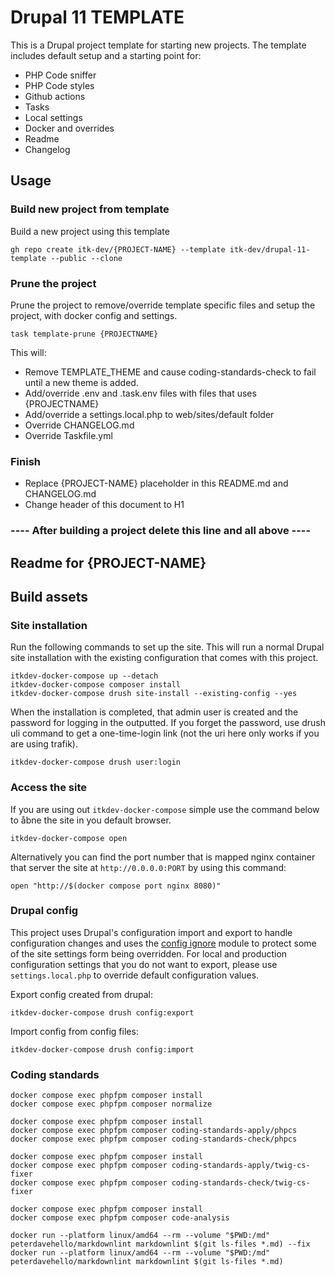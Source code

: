 # Drupal 11 TEMPLATE

This is a Drupal project template for starting new projects. The template
includes default setup and a starting point for:

- PHP Code sniffer
- PHP Code styles
- Github actions
- Tasks
- Local settings
- Docker and overrides
- Readme
- Changelog

## Usage

### Build new project from template

Build a new project using this template

``` shell
gh repo create itk-dev/{PROJECT-NAME} --template itk-dev/drupal-11-template --public --clone 
```

### Prune the project

Prune the project to remove/override template specific files and setup the
project, with docker config and settings.

``` shell
task template-prune {PROJECTNAME}
```

This will:

- Remove TEMPLATE_THEME and cause coding-standards-check to fail until a new
theme is added.
- Add/override .env and .task.env files with files that uses {PROJECTNAME}
- Add/override a settings.local.php to web/sites/default folder
- Override CHANGELOG.md
- Override Taskfile.yml

### Finish

- Replace {PROJECT-NAME} placeholder in this README.md and CHANGELOG.md
- Change header of this document to H1

### ---- After building a project delete this line and all above ----

## Readme for {PROJECT-NAME}

## Build assets

### Site installation

Run the following commands to set up the site. This will run a normal Drupal site installation with the existing
configuration that comes with this project.

``` shell name="site-up"
itkdev-docker-compose up --detach
itkdev-docker-compose composer install
itkdev-docker-compose drush site-install --existing-config --yes
```

When the installation is completed, that admin user is created and the password for logging in the outputted. If you
forget the password, use drush uli command to get a one-time-login link (not the uri here only works if you are using
trafik).

``` shell name="site-login"
itkdev-docker-compose drush user:login
```

### Access the site

If you are using out `itkdev-docker-compose` simple use the command below to åbne the site in you default browser.

``` shell name="site-open"
itkdev-docker-compose open
```

Alternatively you can find the port number that is mapped nginx container that server the site at `http://0.0.0.0:PORT`
by using this command:

``` shell
open "http://$(docker compose port nginx 8080)"
```

### Drupal config

This project uses Drupal's configuration import and export to handle configuration changes and uses the [config
ignore](https://www.drupal.org/project/config_ignore) module to protect some of the site settings form being overridden.
For local and production configuration settings that you do not want to export, please use `settings.local.php` to
override default configuration values.

Export config created from drupal:

```shell
itkdev-docker-compose drush config:export
```

Import config from config files:

``` shell
itkdev-docker-compose drush config:import
```

### Coding standards

``` shell name=coding-standards-composer
docker compose exec phpfpm composer install
docker compose exec phpfpm composer normalize
```

``` shell name=coding-standards-php
docker compose exec phpfpm composer install
docker compose exec phpfpm composer coding-standards-apply/phpcs
docker compose exec phpfpm composer coding-standards-check/phpcs
```

``` shell name=coding-standards-twig
docker compose exec phpfpm composer install
docker compose exec phpfpm composer coding-standards-apply/twig-cs-fixer
docker compose exec phpfpm composer coding-standards-check/twig-cs-fixer
```

``` shell name=code-analysis
docker compose exec phpfpm composer install
docker compose exec phpfpm composer code-analysis
```

``` shell name=coding-standards-markdown
docker run --platform linux/amd64 --rm --volume "$PWD:/md" peterdavehello/markdownlint markdownlint $(git ls-files *.md) --fix
docker run --platform linux/amd64 --rm --volume "$PWD:/md" peterdavehello/markdownlint markdownlint $(git ls-files *.md)
```
